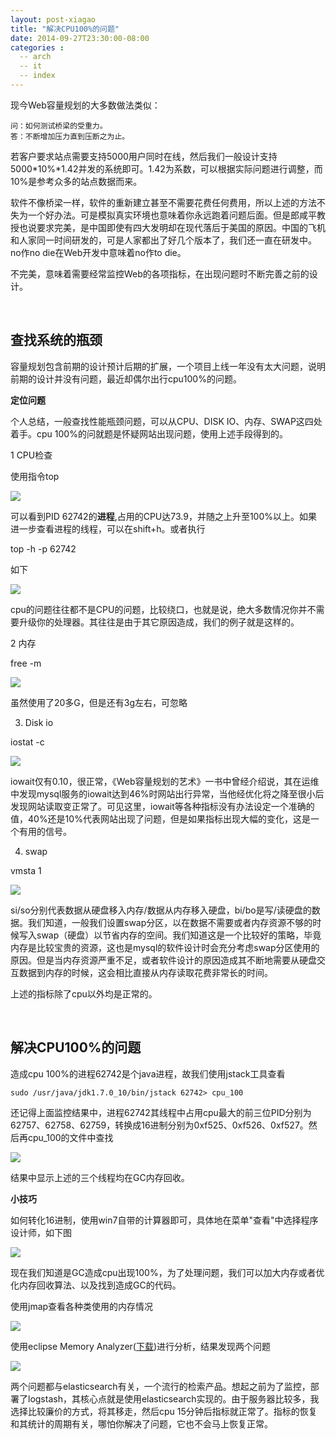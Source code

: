 ```yaml
---
layout: post-xiagao
title: "解决CPU100%的问题"
date: 2014-09-27T23:30:00-08:00
categories :
  -- arch
  -- it
  -- index
---
```

现今Web容量规划的大多数做法类似：

~~~~~~~~~~~~~~~~~~~~~~~~~~~~~~~~~~~~~~~~~~~~~~~~~~~~~~~~~~~~~~~~~~~~~~~~~~~~~~~~
问：如何测试桥梁的受重力。
答：不断增加压力直到压断之为止。
~~~~~~~~~~~~~~~~~~~~~~~~~~~~~~~~~~~~~~~~~~~~~~~~~~~~~~~~~~~~~~~~~~~~~~~~~~~~~~~~

若客户要求站点需要支持5000用户同时在线，然后我们一般设计支持5000\*10%\*1.42并发的系统即可。1.42为系数，可以根据实际问题进行调整，而10%是参考众多的站点数据而来。

软件不像桥梁一样，软件的重新建立甚至不需要花费任何费用，所以上述的方法不失为一个好办法。可是模拟真实环境也意味着你永远跑着问题后面。但是郎咸平教授也说要求完美，是中国即使有四大发明却在现代落后于美国的原因。中国的飞机和人家同一时间研发的，可是人家都出了好几个版本了，我们还一直在研发中。no作no
die在Web开发中意味着no作to die。

不完美，意味着需要经常监控Web的各项指标，在出现问题时不断完善之前的设计。

 

查找系统的瓶颈
-------

容量规划包含前期的设计预计后期的扩展，一个项目上线一年没有太大问题，说明前期的设计并没有问题，最近却偶尔出行cpu100%的问题。

**定位问题**

个人总结，一般查找性能瓶颈问题，可以从CPU、DISK IO、内存、SWAP这四处着手。cpu 100%的问就题是怀疑网站出现问题，使用上述手段得到的。

1 CPU检查

使用指令top

![](</images/2014/cpu100%.jpg>)

可以看到PID 62742的**进程**,占用的CPU达73.9，并随之上升至100%以上。如果进一步查看进程的线程，可以在shift+h。或者执行

top -h -p 62742

如下

![](</images/2014/cpu100%-2.jpg>)

cpu的问题往往都不是CPU的问题，比较绕口，也就是说，绝大多数情况你并不需要升级你的处理器。其往往是由于其它原因造成，我们的例子就是这样的。

2 内存

free -m

![](</images/2014/free.png>)

虽然使用了20多G，但是还有3g左右，可忽略

3. Disk io

iostat -c

![](</images/2014/diskio.jpg>)

iowait仅有0.10，很正常，《Web容量规划的艺术》一书中曾经介绍说，其在运维中发现mysql服务的iowait达到46%时网站出行异常，当他经优化将之降至很小后发现网站读取变正常了。可见这里，iowait等各种指标没有办法设定一个准确的值，40%还是10%代表网站出现了问题，但是如果指标出现大幅的变化，这是一个有用的信号。

4. swap

vmsta 1

![](</images/2014/vmstat.jpg>)

si/so分别代表数据从硬盘移入内存/数据从内存移入硬盘，bi/bo是写/读硬盘的数据。我们知道，一般我们设置swap分区，以在数据不需要或者内存资源不够的时候写入swap（硬盘）以节省内存的空间。我们知道这是一个比较好的策略，毕竟内存是比较宝贵的资源，这也是mysql的软件设计时会充分考虑swap分区使用的原因。但是当内存资源严重不足，或者软件设计的原因造成其不断地需要从硬盘交互数据到内存的时候，这会相比直接从内存读取花费非常长的时间。

上述的指标除了cpu以外均是正常的。

 

解决CPU100%的问题
------------

造成cpu 100%的进程62742是个java进程，故我们使用jstack工具查看

~~~~~~~~~~~~~~~~~~~~~~~~~~~~~~~~~~~~~~~~~~~~~~~~~~~~~~~~~~~~~~~~~~~~~~~~~~~~~~~~
sudo /usr/java/jdk1.7.0_10/bin/jstack 62742> cpu_100 
~~~~~~~~~~~~~~~~~~~~~~~~~~~~~~~~~~~~~~~~~~~~~~~~~~~~~~~~~~~~~~~~~~~~~~~~~~~~~~~~

还记得上面监控结果中，进程62742其线程中占用cpu最大的前三位PID分别为62757、62758、62759，转换成16进制分别为0xf525、0xf526、0xf527。然后再cpu\_100的文件中查找

![](</images/2014/cpu100%3.jpg>)

结果中显示上述的三个线程均在GC内存回收。

**小技巧**

如何转化16进制，使用win7自带的计算器即可，具体地在菜单"查看"中选择程序设计师，如下图

![](</images/2014/cal.jpg>)

现在我们知道是GC造成cpu出现100%，为了处理问题，我们可以加大内存或者优化内存回收算法、以及找到造成GC的代码。

使用jmap查看各种类使用的内存情况

![](</images/2014/jmap.jpg>)

使用eclipse Memory Analyzer([下载][1])进行分析，结果发现两个问题

[1]: <http://51write.github.io/files/MemoryAnalyzer-1.4.0.201406041413.zip>

![](</images/2014/jmap-2.jpg>)

两个问题都与elasticsearch有关，一个流行的检索产品。想起之前为了监控，部署了logstash，其核心点就是使用elasticsearch实现的。由于服务器比较多，我选择比较廉价的方式，将其移走，然后cpu
15分钟后指标就正常了。指标的恢复和其统计的周期有关，哪怕你解决了问题，它也不会马上恢复正常。
